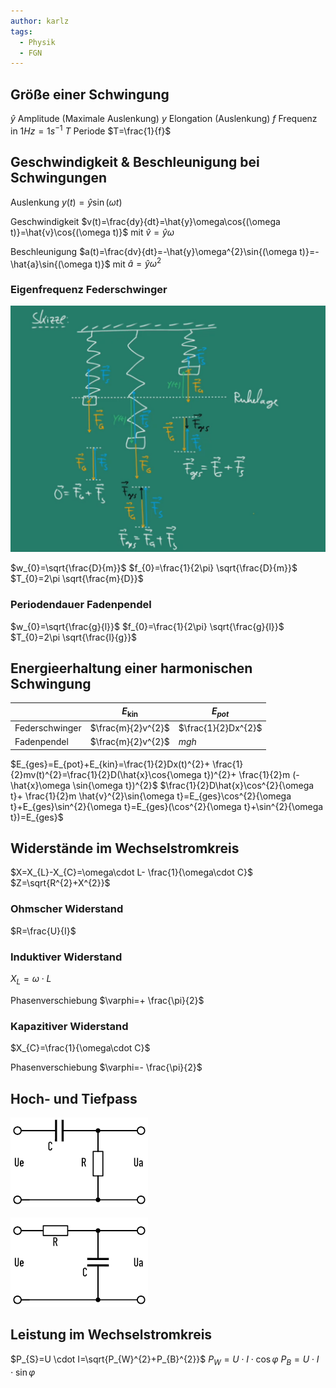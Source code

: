 ```yaml
---
author: karlz
tags:
  - Physik
  - FGN
---
```


## Größe einer Schwingung

$\hat{y}$ Amplitude (Maximale Auslenkung)
$y$ Elongation (Auslenkung)
$f$ Frequenz in $1Hz=1s^{-1}$
$T$ Periode $T=\frac{1}{f}$

## Geschwindigkeit & Beschleunigung bei Schwingungen

Auslenkung
$y(t)=\hat{y}\sin{(\omega t)}$

Geschwindigkeit
$v(t)=\frac{dy}{dt}=\hat{y}\omega\cos{(\omega t)}=\hat{v}\cos{(\omega t)}$ mit $\hat{v}=\hat{y}\omega$

Beschleunigung
$a(t)=\frac{dv}{dt}=-\hat{y}\omega^{2}\sin{(\omega t)}=-\hat{a}\sin{(\omega t)}$ mit $\hat{a}=\hat{y}\omega^{2}$

### Eigenfrequenz Federschwinger

![Eigenfrequenz Federschwinger](../Working%20Materials/Schwingungen/Eigenfrequenz%20Federschwinger.png)

$w_{0}=\sqrt{\frac{D}{m}}$
$f_{0}=\frac{1}{2\pi} \sqrt{\frac{D}{m}}$
$T_{0}=2\pi \sqrt{\frac{m}{D}}$

### Periodendauer Fadenpendel

$w_{0}=\sqrt{\frac{g}{l}}$
$f_{0}=\frac{1}{2\pi} \sqrt{\frac{g}{l}}$
$T_{0}=2\pi \sqrt{\frac{l}{g}}$

## Energieerhaltung einer harmonischen Schwingung

|                | $E_{\text{kin}}$   | $E_{{pot}}$         |
| -------------- | ------------------ | ------------------- |
| Federschwinger | $\frac{m}{2}v^{2}$ | $\frac{1}{2}Dx^{2}$ |
| Fadenpendel    | $\frac{m}{2}v^{2}$ | $mgh$               |

$E_{ges}=E_{pot}+E_{kin}=\frac{1}{2}Dx(t)^{2}+ \frac{1}{2}mv(t)^{2}=\frac{1}{2}D(\hat{x}\cos{\omega t})^{2}+ \frac{1}{2}m (-\hat{x}\omega \sin{\omega t})^{2}$
$\frac{1}{2}D\hat{x}\cos^{2}{\omega t}+ \frac{1}{2}m \hat{v}^{2}\sin{\omega t}=E_{ges}\cos^{2}{\omega t}+E_{ges}\sin^{2}{\omega t}=E_{ges}(\cos^{2}{\omega t}+\sin^{2}{\omega t})=E_{ges}$

## Widerstände im Wechselstromkreis

$X=X_{L}-X_{C}=\omega\cdot L- \frac{1}{\omega\cdot C}$
$Z=\sqrt{R^{2}+X^{2}}$

### Ohmscher Widerstand

$R=\frac{U}{I}$

### Induktiver Widerstand

$X_{L}=\omega\cdot L$

Phasenverschiebung $\varphi=+ \frac{\pi}{2}$

### Kapazitiver Widerstand

$X_{C}=\frac{1}{\omega\cdot C}$

Phasenverschiebung $\varphi=- \frac{\pi}{2}$

## Hoch- und Tiefpass

![Hochpass](../Working%20Materials/Schwingungen/Hochpass.png)

![Tiefpass](../Working%20Materials/Schwingungen/Tiefpass.png)

## Leistung im Wechselstromkreis

$P_{S}=U \cdot I=\sqrt{P_{W}^{2}+P_{B}^{2}}$
$P_{W}=U \cdot I \cdot\cos{\varphi}$
$P_{B}=U \cdot I \cdot\sin{\varphi}$